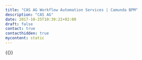 ```yaml
---
title: "CAS AG Workflow Automation Services | Camunda BPM"
description: "CAS AG"
date: 2017-10-25T10:39:22+02:00
draft: false
contact: true
contacthidden: true
mycontent: static
---
```

{{<partner-single
company="CAS AG"
type="si"
website="https://www.c-a-s.de/"
countrycode="de"
city="Hamburg"
description="Die CAS AG kombiniert Strategie-, Prozess- und technologisches Know-how für die optimale Lösung Ihrer Anforderungen! Die Beratungsfelder zur Integration von Systemen, Daten und Prozessen vereinen die Experten der CAS AG mit der gezielten Konzeption für den optimalen Einsatz von Applikationen und Plattformen in den Branchenfeldern Banken, Handel und Industrie. Fundierte Kenntnisse betriebswirtschaftlicher Prozesse und umfangreiches Know-how aus zwei Jahrzehnten Projekterfahrungen sind die Basis, um unsere Kunden für bestehende und zukünftige Herausforderungen zu rüsten. Die CAS AG konzipiert und realisiert sichere und konsistente Lösungen mit erprobten Vorgehensmodellen, Werkzeugen und Techniken für die aktuellen Herausforderungen moderner Unternehmen."
siregion="dach"
level="basic"
logo="//images.ctfassets.net/vpidbgnakfvf/6j9wWDu2rYkAYQimmY4Aa0/6759a65f0ed8c08573b70db1f9a3c6fc/logo.png">}}